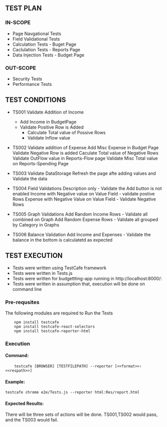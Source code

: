 
## TEST PLAN

### IN-SCOPE

* Page Navgational Tests
* Field Validational Tests
* Calculation Tests - Buget Page
* Caclulation Tests - Reports Page
* Data Injection Tests - Budget Page

### OUT-SCOPE

* Security Tests
* Performance Tests


## TEST CONDITIONS

* TS001 Validate Addition of Income
  * Add Income in BudgetPage
  * Validate Positive Row is Added
	* Calculate Total value of Possive Rows
	* Validate Inflow value

* TS002 Validate addition of Expense
	Add Misc Expense in Budget Page
	Validate Negative Row is added
	Caculate Total value of Negative Rows
	Validate OutFlow value in Reports-Flow page
	Validate Misc Total value on Reports-Spending Page 
* TS003 Validate DataStorage
	Refresh the page afte adding values and Validate the data

* TS004 Field Validations
	Description only - Validate the Add button is not enabled
	Income with Negative value on Value Field - validate postive Rows
	Expense with Negative Value on Value Field - Validate Negative Rows

* TS005 Graph Validations
	Add Random Income Rows - Validate all combined on Graph
	Add Random Expense Rows - Validate all grouped by Category in Graphs
	
* TS006 Balance Validation
	Add Income and Expenses - Validate the balance in the bottom is calculatetd as expected
 	 

 
## TEST EXECUTION

* Tests were written using TestCafe framework
* Tests were written in Tests.js
* Tests were written for budgettting-app running in http://localhost:8000/:
* Tests were written in assumption that, execution will be done on command line


### Pre-requsites

The following modules are required to Run the Tests

		npm install testcafe
		npm install testcafe-react-selectors
		npm install testcafe-reporter-html	 


### Execution

#### Command:

		testcafe [BROWSER] [TESTFILEPATH] --reporter [<<format>>:<<respath>>]

#### Example:

    testcafe chrome e2e/Tests.js --reporter html:Res/report.html

#### Expected Results:

There will be three sets of actions will be done. TS001,TS002 would pass, and the TS003 would fail.


